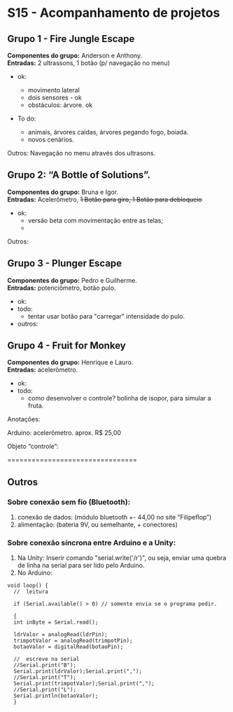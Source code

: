# S15 - Acompanhamento de projetos


## Grupo 1 - Fire Jungle Escape

**Componentes do grupo:** Anderson e Anthony.  
**Entradas:** 2 ultrassons, 1 botão (p/ navegação no menu) 


* ok:
	* movimento lateral
	* dois sensores - ok
	* obstáculos: árvore. ok  

* To do: 
	* animais, árvores caídas, árvores pegando fogo, boiada.
	* novos cenários.

Outros: Navegação no menu através dos ultrasons.



## Grupo 2: “A Bottle of Solutions”. 

**Componentes do grupo:** Bruna e Igor.  
**Entradas:** Acelerômetro, ~~1 Botão para giro, 1 Botão para debloqueio~~


* ok:
	* versão beta com movimentação entre as telas;
	* 


Outros:



## Grupo 3 - Plunger Escape

**Componentes do grupo:** Pedro e Guilherme.  
**Entradas:** potenciômetro, botão pulo.  

* ok:
* todo:
	* tentar usar botão para "carregar" intensidade do pulo.
* outros:





## Grupo 4 - Fruit for Monkey

**Componentes do grupo:** Henrique e Lauro.  
**Entradas:** acelerômetro.  

* ok:
* todo:
	* como desenvolver o controle? bolinha de isopor, para simular a fruta.


Anotações:  





Arduino: acelerômetro.
aprox. R$ 25,00

Objeto “controle”: 

================================


## Outros

### Sobre conexão sem fio (Bluetooth):

1. conexão de dados: (módulo bluetooth +- 44,00 no site “Filipeflop”)
2. alimentação: (bateria 9V, ou semelhante, + conectores)

### Sobre conexão síncrona entre Arduino e a Unity:

1. Na Unity: Inserir comando "serial.write('/r')", ou seja, enviar uma quebra de linha na serial para ser lido pelo Arduino.
2. No Arduino: 
 
```Arduino
void loop() {
  //  leitura

  if (Serial.available() > 0) // somente envia se o programa pedir.

  {
  int inByte = Serial.read();
  
  ldrValor = analogRead(ldrPin);
  trimpotValor = analogRead(trimpotPin);
  botaoValor = digitalRead(botaoPin);

  //  escreve na serial
  //Serial.print("B");
  Serial.print(ldrValor);Serial.print(",");
  //Serial.print("T");
  Serial.print(trimpotValor);Serial.print(",");
  //Serial.print("L");
  Serial.println(botaoValor);
  }  
```

